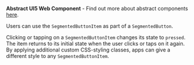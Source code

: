 **Abstract UI5 Web Component** - Find out more about abstract components [here](https://sap.github.io/ui5-webcomponents-react/?path=/docs/knowledge-base-faq--docs#what-are-abstract-ui5-web-components).

Users can use the `SegmentedButtonItem` as part of a `SegmentedButton`.

Clicking or tapping on a `SegmentedButtonItem` changes its state to `pressed`. The item returns to its initial state when the user clicks or taps on it again. By applying additional custom CSS-styling classes, apps can give a different style to any `SegmentedButtonItem`.

